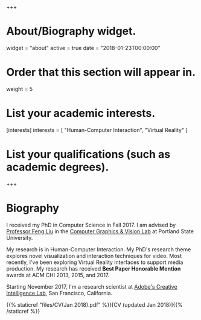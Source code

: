 +++
# About/Biography widget.
widget = "about"
active = true
date = "2018-01-23T00:00:00"

# Order that this section will appear in.
weight = 5

# List your academic interests.
[interests]
  interests = [
    "Human-Computer Interaction",
    "Virtual Reality"
  ]

# List your qualifications (such as academic degrees).
 
+++

# Biography
I received my PhD in Computer Science in Fall 2017. I am advised by [Professor Feng Liu](http://web.cecs.pdx.edu/~fliu/) in the [Computer Graphics & Vision Lab](http://graphics.cs.pdx.edu/) at Portland State University.

My research is in Human-Computer Interaction. My PhD's research theme explores novel visualization and interaction techniques for video. Most recently, I've been exploring Virtual Reality interfaces to support media production. My research has received **Best Paper Honorable Mention** awards at ACM CHI 2013, 2015, and 2017.

Starting November 2017, I'm a research scientist at [Adobe's Creative Intelligence Lab](https://research.adobe.com/), San Francisco, California.

{{% staticref "files/CV(Jan 2018).pdf" %}}[CV (updated Jan 2018)]{{% /staticref %}}